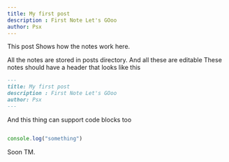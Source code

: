 ```yaml
---
title: My first post
description : First Note Let's GOoo
author: Psx
---
```


This post Shows how the notes work here.

All the notes are stored in posts directory. And all these are editable
These notes should have a header that looks like this

```markdown
---
title: My first post
description : First Note Let's GOoo
author: Psx
---
```

And this thing can support code blocks too

```js

console.log("something")

```

Soon TM.
